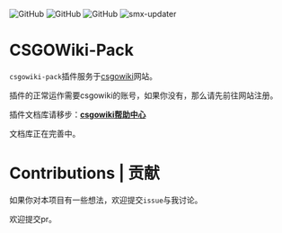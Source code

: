 ![GitHub](https://img.shields.io/github/license/hx-w/CSGOWiki-Plugins)
![GitHub](https://img.shields.io/github/downloads/hx-w/CSGOWiki-Plugins/total)
![GitHub](https://img.shields.io/github/languages/top/hx-w/CSGOWiki-Plugins)
![smx-updater](https://github.com/hx-w/CSGOWiki-Plugins/workflows/smx-updater/badge.svg)

# CSGOWiki-Pack
`csgowiki-pack`插件服务于[csgowiki](https://mycsgolab.com)网站。

插件的正常运作需要csgowiki的账号，如果你没有，那么请先前往网站注册。

插件文档库请移步：[**csgowiki帮助中心**](https://docs.csgowiki.top/plugins)

文档库正在完善中。

# Contributions | 贡献

如果你对本项目有一些想法，欢迎提交`issue`与我讨论。

欢迎提交pr。
